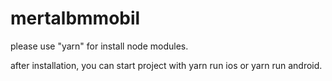 # mertalbmmobil

please use "yarn" for install node modules.

after installation, you can start project with yarn run ios or yarn run android.